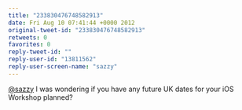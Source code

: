 ```yaml
---
title: "233830476748582913"
date: Fri Aug 10 07:41:44 +0000 2012
original-tweet-id: "233830476748582913"
retweets: 0
favorites: 0
reply-tweet-id: ""
reply-user-id: "13811562"
reply-user-screen-name: "sazzy"
---
```

<a href="https://twitter.com/sazzy">@sazzy</a> I was wondering if you have any future UK dates for your iOS Workshop planned?
